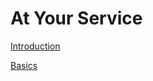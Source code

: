 # At Your Service

[Introduction](Introduction/AYS-Introduction.md)

[Basics](Basics/AYS-Basics.md)
